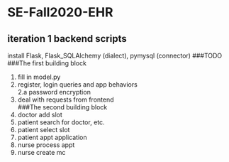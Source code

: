 # SE-Fall2020-EHR
## iteration 1 backend scripts
install Flask, Flask_SQLAlchemy (dialect), pymysql (connector)
###TODO
###The first building block
1. fill in model.py</br>
2. register, login queries and app behaviors</br>
  2.a password encryption</br>
3. deal with requests from frontend</br>
###The second building block
1. doctor add slot</br>
2. patient search for doctor, etc.</br>
3. patient select slot</br>
4. patient appt application</br>
5. nurse process appt</br>
6. nurse create mc</br>
